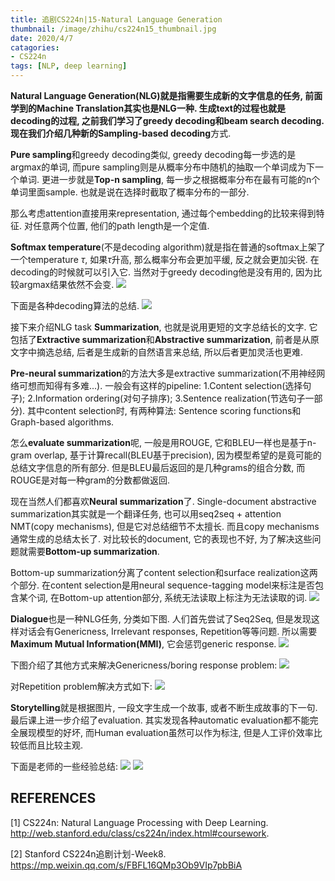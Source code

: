 ```yaml
---
title: 追剧CS224n|15-Natural Language Generation
thumbnail: /image/zhihu/cs224n15_thumbnail.jpg
date: 2020/4/7
catagories: 
- CS224n
tags: [NLP, deep learning]
---
```


**Natural Language Generation(NLG)**就是指需要生成新的文字信息的任务, 前面学到的Machine Translation其实也是NLG一种. 生成text的过程也就是decoding的过程, 之前我们学习了greedy decoding和beam search decoding. 现在我们介绍几种新的**Sampling-based decoding**方式.
<!-- more -->

**Pure sampling**和greedy decoding类似, greedy decoding每一步选的是argmax的单词, 而pure sampling则是从概率分布中随机的抽取一个单词成为下一个单词. 更进一步就是**Top-n sampling**, 每一步之根据概率分布在最有可能的n个单词里面sample. 也就是说在选择时截取了概率分布的一部分. 

那么考虑attention直接用来representation, 通过每个embedding的比较来得到特征. 对任意两个位置, 他们的path length是一个定值. 

**Softmax temperature**(不是decoding algorithm)就是指在普通的softmax上架了一个temperature $\tau$, 如果$\tau$升高, 那么概率分布会更加平缓, 反之就会更加尖锐. 在decoding的时候就可以引入它. 当然对于greedy decoding他是没有用的, 因为比较argmax结果依然不会变.
![](/image/zhihu/cs224n15_1.png)

下面是各种decoding算法的总结. 
![](/image/zhihu/cs224n15_2.png)

接下来介绍NLG task **Summarization**, 也就是说用更短的文字总结长的文字. 它包括了**Extractive summarization**和**Abstractive summarization**, 前者是从原文字中摘选总结, 后者是生成新的自然语言来总结, 所以后者更加灵活也更难.

**Pre-neural summarization**的方法大多是extractive summarization(不用神经网络可想而知得有多难...). 一般会有这样的pipeline: 1.Content selection(选择句子); 2.Information ordering(对句子排序); 3.Sentence realization(节选句子一部分). 其中content selection时, 有两种算法: Sentence scoring functions和Graph-based algorithms.

怎么**evaluate summarization**呢, 一般是用ROUGE, 它和BLEU一样也是基于n-gram overlap, 基于计算recall(BLEU基于precision), 因为模型希望的是竟可能的总结文字信息的所有部分. 但是BLEU最后返回的是几种grams的组合分数, 而ROUGE是对每一种gram的分数都做返回.

现在当然人们都喜欢**Neural summarization**了. Single-document abstractive summarization其实就是一个翻译任务, 也可以用seq2seq + attention NMT(copy mechanisms), 但是它对总结细节不太擅长. 而且copy mechanisms通常生成的总结太长了. 对比较长的document, 它的表现也不好, 为了解决这些问题就需要**Bottom-up summarization**.

Bottom-up summarization分离了content selection和surface realization这两个部分. 在content selection是用neural sequence-tagging model来标注是否包含某个词, 在Bottom-up attention部分, 系统无法读取上标注为无法读取的词.
![](/image/zhihu/cs224n15_3.png)

**Dialogue**也是一种NLG任务, 分类如下图. 人们首先尝试了Seq2Seq, 但是发现这样对话会有Genericness, Irrelevant responses, Repetition等等问题. 所以需要**Maximum Mutual Information(MMI)**, 它会惩罚generic response.
![](/image/zhihu/cs224n15_4.png)

下图介绍了其他方式来解决Genericness/boring response problem:
![](/image/zhihu/cs224n15_5.png)

对Repetition problem解决方式如下:
![](/image/zhihu/cs224n15_6.png)

**Storytelling**就是根据图片, 一段文字生成一个故事, 或者不断生成故事的下一句. 最后课上进一步介绍了evaluation. 其实发现各种automatic evaluation都不能完全展现模型的好坏, 而Human evaluation虽然可以作为标注, 但是人工评价效率比较低而且比较主观.

下面是老师的一些经验总结:
![](/image/zhihu/cs224n15_7.png)
![](/image/zhihu/cs224n15_8.png)

## REFERENCES
[1] CS224n: Natural Language Processing with Deep Learning. http://web.stanford.edu/class/cs224n/index.html#coursework.

[2] Stanford CS224n追剧计划-Week8. https://mp.weixin.qq.com/s/FBFL16QMp3Ob9VIp7pbBiA